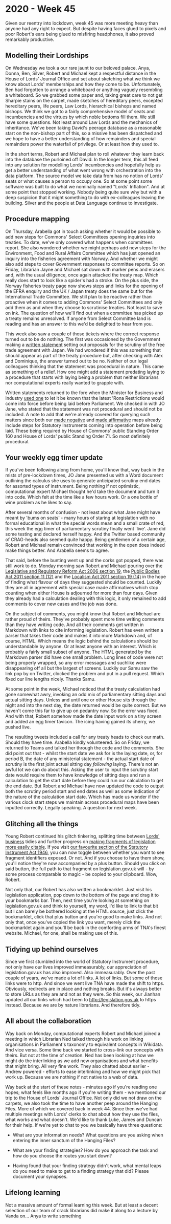 # 2020 - Week 45

Given our reentry into lockdown, week 45 was more meeting heavy than anyone had any right to expect. But despite having faces glued to pixels and poor Robert's ears being glued to misfiring headphones, it also proved remarkably productive.

## Modelling their Lordships

On Wednesday we took a our rare jaunt to our beloved palace. Anya, Donna, Ben, Silver, Robert and Michael kept a respectful distance in the House of Lords' Journal Office and set about sketching what we think we know about Lords' memberships and how they come to be. Unfortunately, Ben had forgotten to arrange a whiteboard or anything vaguely resembling a whiteboard. So we grabbed some paper and, taking great care to not get Sharpie stains on the carpet, made sketches of hereditary peers, excepted hereditary peers, life peers, Law Lords, hierarchical bishops and named bishops. We think we got to a fairly comprehensive model of seats and incumbencies and the virtues by which noble bottoms fill them. We still have some questions. Not least around Law Lords and the mechanics of inheritance. We've been taking David's peerage database as a reasonable start on the non-bishop part of this, so a missive has been dispatched and we hope to have a better understanding of how remainders and special remainders power the waterfall of privilege. Or at least how they used to.

In the short terms, Robert and Michael plan to roll whatever they learn back into the database the purloined off David. In the longer term, this all feed into any solution for modelling Lords' incumbencies and hopefully help us get a better understanding of what went wrong with orchestration into the data platform. The source model we take data from has no notion of Lords' seats or what causes a person to occupy one. So at some point some software was built to do what we nominally named "Lords' Inflation". And at some point that stopped working. Nobody being quite sure why but with a deep suspicion that it might something to do with ex-colleagues leaving the building. Silver and the people at Data Language continue to investigate.

## Procedure mapping

On Thursday, Arabella got in touch asking whether it would be possible to add new steps for Commons' Select Committees opening inquiries into treaties. To date, we've only covered what happens when committees report. She also wondered whether we might perhaps add new steps for the  Environment, Food and Rural Affairs Committee which has just opened an inquiry into the fisheries agreement with Norway. And whether we might also add steps to cover Government responses to committee reports. So on Friday, Librarian Jayne and Michael sat down with marker pens and erasers and, with the usual diligence, once again attacked the treaty map. Which really does start to look like a spider's had a stroke. On the plus side, the Norway fisheries treaty page now shows steps and links for the opening of the EFRA enquiry and the UK / Japan treaty does the same but for the International Trade Committee. We still plan to be reactive rather than proactive when it comes to adding Commons' Select Committees and only add them as and when they choose to scrutinise treaties. Not least to save on ink. The question of how we'll find out when a committee has picked up a treaty remains unresolved. If anyone from Select Committee land is reading and has an answer to this we'd be delighted to hear from you.

This week also saw a couple of those tickets where the correct response turned out to be do nothing. The first was occasioned by the Government making a [written statement](https://questions-statements.parliament.uk/written-statements/detail/2020-10-12/HCWS499) setting out proposals for the scrutiny of the free trade agreement with Japan. We had wondered if this was something that should appear as part of the treaty procedure but, after checking with Alex and Dominique, the answer turned out to be no. Neither of our legal colleagues thinking that the statement was procedural in nature. This came as something of a relief. How one might add a statement predating laying to a procedure that starts with laying being a problem that neither librarians nor computational experts really wanted to grapple with. 

Written statements returned to the fore when the Minister for Business and Industry [used one](https://questions-statements.parliament.uk/written-statements/detail/2020-09-30/HCWS478) to let it be known that the latest 'Rona Restrictions would come into force before being laid before Parliament. We checked in with JO Jane, who stated that the statement was not procedural and should not be included. A note to add that we're already covered for querying such matters since both our [made negative](https://ukparliament.github.io/ontologies/procedure/flowcharts/sis/made-negative.pdf) and [made affirmative](https://ukparliament.github.io/ontologies/procedure/flowcharts/sis/made-affirmative.pdf) maps already include steps for Statutory Instruments coming into operation before being laid. These being required by House of Commons' public Standing Order 160 and House of Lords' public Standing Order 71. So most definitely procedural.

## Your weekly egg timer update

If you've been following along from home, you'll know that, way back in the mists of pre-lockdown times, JO Jane presented us with a Word document outlining the calculus she uses to generate anticipated scrutiny end dates for assorted types of instrument. Being nothing if not optimistic, computational expert Michael thought he'd take the document and turn it into code. Which felt at the time like a few hours work. Or a one bottle of wine problem as he likes to say.

After several months of confusion - not least about what Jane might have meant by 'bums on seats' -  many hours of staring at legislation with no formal educational in what the special words mean and a small crate of red, this week the egg timer of parliamentary scrutiny finally went 'live'. Jane did some testing and declared herself happy. And the Twitter based community of CRAG-heads also seemed quite happy. Being gentlemen of a certain age, Robert and Michael remain convinced that working in the open does indeed make things better. And Arabella seems to agree.

That said, before the bunting went up and the corks got popped, there was still work to do. Monday morning saw Robert and Michael pouring over the [Legislative and Regulatory Reform Act 2006 section 19](https://www.legislation.gov.uk/ukpga/2006/51/section/19#section-19), the [Public Bodies Act 2011 section 11 (12)](https://www.legislation.gov.uk/ukpga/2011/24/section/11#section-11-12) and the [Localism Act 2011 section 19 (14)](https://www.legislation.gov.uk/ukpga/2011/20/enacted#section-19-14) in the hope of finding what flavour of days they suggested should be counted. Luckily they are all in agreement with special case made affirmatives which stop counting when either House is adjourned for more than four days. Given they already had a calculation dealing with this logic, it only remained to add comments to cover new cases and the job was done.

On the subject of comments, you might know that Robert and Michael are rather proud of theirs. They've probably spent more time writing comments than they have writing code. And all their comments get written in Markdown with links to cite informing legislation. Robert has even written a parser that takes their code and makes it into more Markdown and, of course, HTML. Which means the logic behind the calculations should be understandable by anyone. Or at least anyone with an interest. Which is probably a fairly small subset of anyone. The HTML generated by the Markdown parser did have one small problem. Long lines of code were not being properly wrapped, so any error messages and suchlike were disappearing off all but the largest of screens. Luckily our Samu saw the link pop by on Twitter, clocked the problem and put in a pull request. Which fixed our line lengths nicely. Thanks Samu.

At some point in the week, Michael noticed that the treaty calculation had gone somewhat awry, invoking an odd mix of parliamentary sitting days and actual sitting days. Unless and until one or other House sits through the night and into the next day, the date returned would be quite correct. But we haven't come this far to give up on pedantry now. So the error was fixed. And with that, Robert somehow made the date input work on a tiny screen and added an egg timer favicon. The icing having gained its cherry, we pushed live.

The resulting tweets included a call for any treaty heads to check our math. Should they have time. Arabella kindly volunteered. So on Friday, we returned to Teams and talked her through the code and the comments. She did point out that - whilst the start date we ask for is the laying date, or, for period B, the date of any ministerial statement - the actual start date of scrutiny is the first joint actual sitting day *following* laying. There's not an awful lot we can do about this. Asking the user to input the scrutiny start date would require them to have knowledge of sitting days and run a calculation to get the start date before they could run our calculation to get the end date. But Robert and Michael have now updated the code to output both the scrutiny period start and end dates as well as some indication of the nature of the calculation start date. Which has made us wonder if the various clock start steps we maintain across procedural maps have been inputted correctly. Legally speaking. A question for next week.

## Glitching all the things

Young Robert continued his glitch tinkering, splitting time between [Lords' business](https://lordsbusiness.glitch.me/) tidies and further progress on [making fragments of legislation more easily citable](https://legislation.glitch.me/). If you visit [our favourite section of the Statutory Instrument Act 1946](https://legislation.glitch.me/ukpga/Geo6/9-10/36/section/7), you can now toggle between whether you want to see fragment identifiers exposed. Or not. And if you choose to have them show, you'll notice they're now accompanied by a plus button. Should you click on said button, the full path to that fragment on legislation.gov.uk will - by some process comparable to magic - be copied to your clipboard. Wow, Robert.

Not only that, our Robert has also written a bookmarklet. Just visit his legislation application, pop down to the bottom of the page and drag it to your bookmarks bar. Then, next time you're looking at something on legislation.gov.uk and think to yourself, my word, I'd like to link to that bit but I can barely be bothered looking at the HTML source, just click the bookmarklet, click that plus button and you're good to make links. And not only that, once you've copied the link you want, merely click the bookmarklet again and you'll be back in the comforting arms of TNA's finest website. Michael, for one, shall be making use of this.

## Tidying up behind ourselves

Since we first stumbled into the world of Statutory Instrument procedure, not only have our lives improved immeasurably, our appreciation of legislation.gov.uk has also improved. Also immeasurably. Over the past couple of years, we've made a lot of links. A lot of links. But some of those links were to http. And since we went live TNA have made the shift to https. Obviously, redirects are in place and nothing breaks. But it's always better to store URLs as they are and not as they were. So this week, our Jianhan updated all our links which had been to http://legislation.gov.uk to https instead. Because we are by nature librarians. And therefore tidy.

## All about the collaboration

Way back on Monday, computational experts Robert and Michael joined a meeting in which Librarian Ned talked through his work on linking organisations in Parliament's taxonomy to equivalent concepts in Wikidata. And vice versa. Some time back we started to cross-link our concepts with theirs. But not at the time of creation. Ned has been looking at how we might do the interlinking as we add new organisations and what benefits that might bring. All very fine work. They also chatted about earlier - Andrew powered - efforts to ease interlinking and how we might pick that work up. Because we are nothing if not native to a web of data.

Way back at the start of these notes - minutes ago if you're reading one hopes; what feels like months ago if you're writing them - we mentioned our trip to the House of Lords' Journal Office. Not only did we not draw on the carpets, we also took the time to have another peep around the Hanging Files. More of which we covered back in week 44. Since then we've had multiple meetings with Lords' clerks to chat about how they use the files, what works and what doesn't. We'd like to thank Luke, James and Duncan for their help. If we're yet to chat to you we basically have three questions:

* What are your information needs? What questions are you asking when entering the inner sanctum of the Hanging Files?

* What are your finding strategies? How do you approach the task and how do you choose the routes you start down?

* Having found that your finding strategy didn't work, what mental leaps do you need to make to get to a finding strategy that did? Please document your synapses. 

## Lifelong learning

Not a massive amount of formal learning this week. But at least a decent selection of our team of crack librarians did make it along to a lecture by Vanda on... Anya to write something





